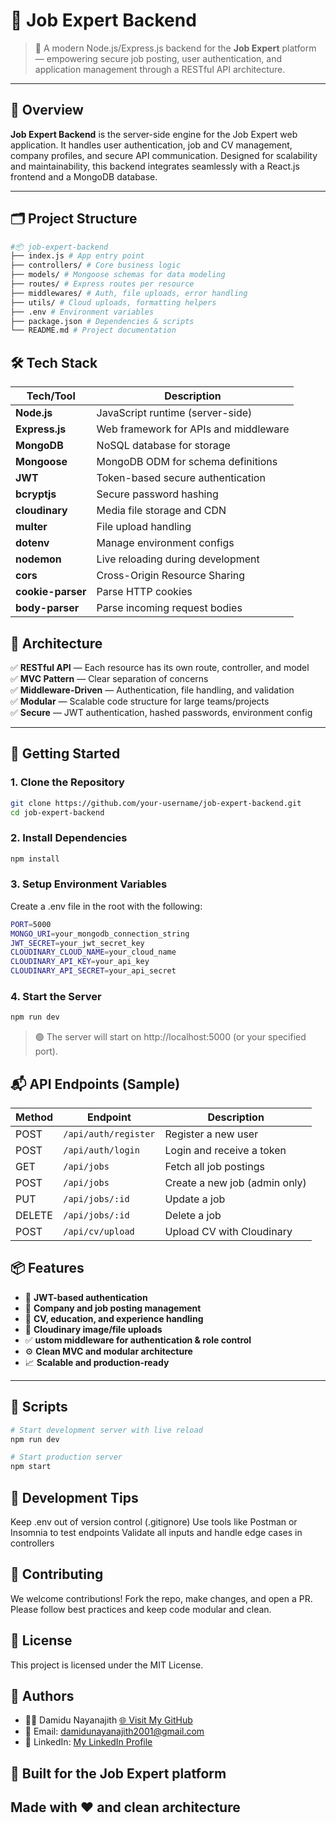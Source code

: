 # 💼 Job Expert Backend

> 🚀 A modern Node.js/Express.js backend for the **Job Expert** platform — empowering secure job posting, user authentication, and application management through a RESTful API architecture.

---

## 📌 Overview

**Job Expert Backend** is the server-side engine for the Job Expert web application. It handles user authentication, job and CV management, company profiles, and secure API communication. Designed for scalability and maintainability, this backend integrates seamlessly with a React.js frontend and a MongoDB database.

---

## 🗂️ Project Structure

```bash
#📦 job-expert-backend
├── index.js # App entry point 
├── controllers/ # Core business logic 
├── models/ # Mongoose schemas for data modeling 
├── routes/ # Express routes per resource 
├── middlewares/ # Auth, file uploads, error handling 
├── utils/ # Cloud uploads, formatting helpers 
├── .env # Environment variables 
├── package.json # Dependencies & scripts 
└── README.md # Project documentation
```
## 🛠️ Tech Stack

| Tech/Tool         | Description                              |
|-------------------|------------------------------------------|
| **Node.js**        | JavaScript runtime (server-side)         |
| **Express.js**     | Web framework for APIs and middleware    |
| **MongoDB**        | NoSQL database for storage               |
| **Mongoose**       | MongoDB ODM for schema definitions       |
| **JWT**            | Token-based secure authentication        |
| **bcryptjs**       | Secure password hashing                  |
| **cloudinary**     | Media file storage and CDN               |
| **multer**         | File upload handling                     |
| **dotenv**         | Manage environment configs               |
| **nodemon**        | Live reloading during development        |
| **cors**           | Cross-Origin Resource Sharing            |
| **cookie-parser**  | Parse HTTP cookies                       |
| **body-parser**    | Parse incoming request bodies            |

## 📐 Architecture

✅ **RESTful API** — Each resource has its own route, controller, and model  
✅ **MVC Pattern** — Clear separation of concerns  
✅ **Middleware-Driven** — Authentication, file handling, and validation  
✅ **Modular** — Scalable code structure for large teams/projects  
✅ **Secure** — JWT authentication, hashed passwords, environment config

---

## 🚀 Getting Started

### 1. Clone the Repository

```bash
git clone https://github.com/your-username/job-expert-backend.git
cd job-expert-backend
```
### 2. Install Dependencies

```bash
npm install
```

### 3. Setup Environment Variables
Create a .env file in the root with the following:

```bash
PORT=5000
MONGO_URI=your_mongodb_connection_string
JWT_SECRET=your_jwt_secret_key
CLOUDINARY_CLOUD_NAME=your_cloud_name
CLOUDINARY_API_KEY=your_api_key
CLOUDINARY_API_SECRET=your_api_secret
```

### 4. Start the Server

```bash
npm run dev
```
> 🟢 The server will start on http://localhost:5000 (or your specified port).

## 📬 API Endpoints (Sample)

| Method | Endpoint               | Description                     |
|--------|------------------------|---------------------------------|
| POST   | `/api/auth/register`   | Register a new user             |
| POST   | `/api/auth/login`      | Login and receive a token       |
| GET    | `/api/jobs`            | Fetch all job postings          |
| POST   | `/api/jobs`            | Create a new job (admin only)   |
| PUT    | `/api/jobs/:id`        | Update a job                    |
| DELETE | `/api/jobs/:id`        | Delete a job                    |
| POST   | `/api/cv/upload`       | Upload CV with Cloudinary       |

## 📦 Features

- 🔐 **JWT-based authentication** 
- 🏢 **Company and job posting management** 
- 📄 **CV, education, and experience handling** 
- 📸 **Cloudinary image/file uploads** 
- ✅ **ustom middleware for authentication & role control** 
- ⚙️ **Clean MVC and modular architecture** 
- 📈 **Scalable and production-ready** 

---

## 🧰 Scripts

```bash
# Start development server with live reload
npm run dev

# Start production server
npm start
```
## 🧪 Development Tips

Keep .env out of version control (.gitignore)
Use tools like Postman or Insomnia to test endpoints
Validate all inputs and handle edge cases in controllers

## 🙌 Contributing

We welcome contributions! Fork the repo, make changes, and open a PR. Please follow best practices and keep code modular and clean.

## 📃 License

This project is licensed under the MIT License.

## 👥 Authors

- 👨‍💻 Damidu Nayanajith  [🌐 Visit My GitHub](https://github.com/Damidu00)
- 📧 Email: damidunayanajith2001@gmail.com
- 💼 LinkedIn: [My LinkedIn Profile](https://www.linkedin.com/in/damidu-dissanayake/)

## 💼 Built for the Job Expert platform
## Made with ❤️ and clean architecture
